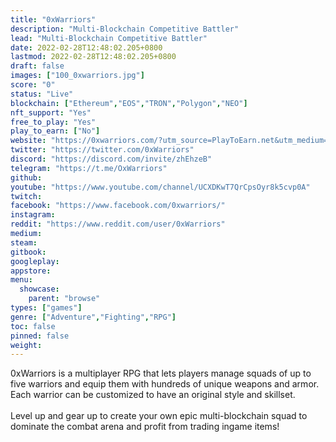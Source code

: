 ```yaml
---
title: "0xWarriors"
description: "Multi-Blockchain Competitive Battler"
lead: "Multi-Blockchain Competitive Battler"
date: 2022-02-28T12:48:02.205+0800
lastmod: 2022-02-28T12:48:02.205+0800
draft: false
images: ["100_0xwarriors.jpg"]
score: "0"
status: "Live"
blockchain: ["Ethereum","EOS","TRON","Polygon","NEO"]
nft_support: "Yes"
free_to_play: "Yes"
play_to_earn: ["No"]
website: "https://0xwarriors.com/?utm_source=PlayToEarn.net&utm_medium=organic&utm_campaign=gamepage"
twitter: "https://twitter.com/0xWarriors"
discord: "https://discord.com/invite/zhEhzeB"
telegram: "https://t.me/OxWarriors"
github: 
youtube: "https://www.youtube.com/channel/UCXDKwT7QrCpsOyr8k5cvp0A"
twitch: 
facebook: "https://www.facebook.com/0xwarriors/"
instagram: 
reddit: "https://www.reddit.com/user/0xWarriors"
medium: 
steam: 
gitbook: 
googleplay: 
appstore: 
menu:
  showcase:
    parent: "browse"
types: ["games"]
genre: ["Adventure","Fighting","RPG"]
toc: false
pinned: false
weight: 
---
```

0xWarriors is a multiplayer RPG that lets players manage squads of up to five warriors and equip them with hundreds of unique weapons and armor. Each warrior can be customized to have an original style and skillset. <br> <br> Level up and gear up to create your own epic multi-blockchain squad to dominate the combat arena and profit from trading ingame items!